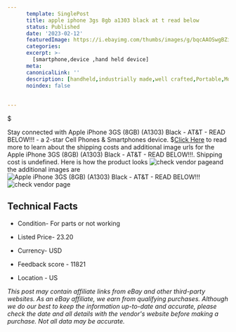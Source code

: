 ```yaml
---
      template: SinglePost
      title: apple iphone 3gs 8gb a1303 black at t read below 
      status: Published
      date: '2023-02-12'
      featuredImage: https://i.ebayimg.com/thumbs/images/g/bqcAAOSwgBZi8nJ-/s-l225.jpg
      categories: 
      excerpt: >-
        [smartphone,device ,hand held device]
      meta:
      canonicalLink: ''
      description: [handheld,industrially made,well crafted,Portable,Mobile,Compact,Convenient,Lightweight,Maneuverable,Man-portable,Miniature,Carriable,Hand-held,Light,Holdable,Transportable,Mobile device,Pocket-sized,On-the-go,Wireless,Cordless,Compact size,Convenient size, smartphone,device ,hand held device]
      noindex: false
      
        
---
```

$

Stay connected with Apple iPhone 3GS (8GB) (A1303) Black - AT&T - READ BELOW!!! - a 2-star Cell Phones & Smartphones device.
$[Click Here](https://www.ebay.com/itm/134410328049?hash=item1f4b7ad7f1%3Ag%3AbqcAAOSwgBZi8nJ-&mkevt=1&mkcid=1&mkrid=711-53200-19255-0&campid=%253CePNCampaignId%253E&customid=%253CreferenceId%253E&toolid=10049) to read more to learn about the shipping costs and additional image urls for the Apple iPhone 3GS (8GB) (A1303) Black - AT&T - READ BELOW!!!. Shipping cost is undefined. Here is how the product looks ![check vendor page](https://i.ebayimg.com/thumbs/images/g/bqcAAOSwgBZi8nJ-/s-l225.jpg)and the additional images are![Apple iPhone 3GS (8GB) (A1303) Black - AT&T - READ BELOW!!!](https://i.ebayimg.com/images/g/bqcAAOSwgBZi8nJ-/s-l1600.jpg)![check vendor page](https://origin-galleryplus.ebayimg.com/ws/web/134410328049_2_0_1/225x225.jpg,https://origin-galleryplus.ebayimg.com/ws/web/134410328049_3_0_1/225x225.jpg,https://origin-galleryplus.ebayimg.com/ws/web/134410328049_4_0_1/225x225.jpg,https://origin-galleryplus.ebayimg.com/ws/web/134410328049_5_0_1/225x225.jpg,https://origin-galleryplus.ebayimg.com/ws/web/134410328049_6_0_1/225x225.jpg,https://origin-galleryplus.ebayimg.com/ws/web/134410328049_7_0_1/225x225.jpg,https://origin-galleryplus.ebayimg.com/ws/web/134410328049_8_0_1/225x225.jpg)



 ## Technical Facts 



     
      

 - Condition- For parts or not working 


      

 - Listed Price- 23.20 


      

 - Currency- USD 


      

 - Feedback score - 11821 


      

 - Location - US 


      
      

 *_This post may contain affiliate links from eBay and other third-party websites. As an eBay affiliate, we earn from qualifying purchases. Although we do our best to keep the information up-to-date and accurate, please check the date and all details with the vendor's website before making a purchase. Not all data may be accurate._*






